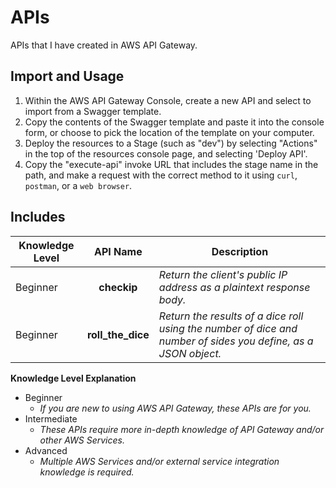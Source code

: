# APIs

APIs that I have created in AWS API Gateway.

## Import and Usage
1. Within the AWS API Gateway Console, create a new API and select to import from a Swagger template.
2. Copy the contents of the Swagger template and paste it into the console form, or choose to pick the location of the template on your computer.
3. Deploy the resources to a Stage (such as "dev") by selecting "Actions" in the top of the resources console page, and selecting 'Deploy API'.
4. Copy the "execute-api" invoke URL that includes the stage name in the path, and make a request with the correct method to it using `curl`, `postman`, or a `web browser`.

## Includes

| Knowledge Level | API Name | Description |
| --------------- | :------: | ----------- |
| Beginner | **checkip** | *Return the client's public IP address as a plaintext response body.* |
| Beginner | **roll_the_dice** | *Return the results of a dice roll using the number of dice and number of sides you define, as a JSON object.* |

**Knowledge Level Explanation**
* Beginner
  * *If you are new to using AWS API Gateway, these APIs are for you.*
* Intermediate
  * *These APIs require more in-depth knowledge of API Gateway and/or other AWS Services.*
* Advanced
  * *Multiple AWS Services and/or external service integration knowledge is required.*
